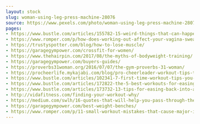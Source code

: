 ```yaml
---
layout: stock
slug: woman-using-leg-press-machine-28076
source: https://www.pexels.com/photo/woman-using-leg-press-machine-28076/
pages:
- https://www.bustle.com/articles/155782-15-weird-things-that-can-happen-when-you-start-exercising
- https://www.romper.com/p/how-does-working-out-affect-your-vagina-sweat-happens-55794
- https://trustyspotter.com/blog/how-to-lose-muscle/
- https://garagegympower.com/crossfit-for-women/
- https://www.thehairpin.com/2017/08/the-myths-of-bodyweight-training/
- https://garagegympower.com/buyers-guides/
- https://proverbs31woman.org/2016/07/07/the-gym-proverbs-31-woman/
- https://procheerlife.mykajabi.com/blog/pro-cheerleader-workout-tips-to-stay-fit-and-healthy
- https://www.bustle.com/articles/102341-7-first-time-workout-tips-you-need-to-know-before-starting-a-new-routine
- https://www.bustle.com/articles/172822-the-5-best-workouts-for-easing-back-into-exercise-according-to-an-expert
- https://www.bustle.com/articles/173732-13-tips-for-easing-back-into-an-exercise-routine-so-youre-less-likely-to-give-up
- http://vidafitness.com/finding-your-workout-why/
- https://medium.com/swlh/16-quotes-that-will-help-you-pass-through-the-struggle-of-self-employment-501cebe66562
- https://garagegympower.com/best-weight-benches/
- https://www.romper.com/p/11-small-workout-mistakes-that-cause-major-injuries-how-to-avoid-them-44734
---
```

